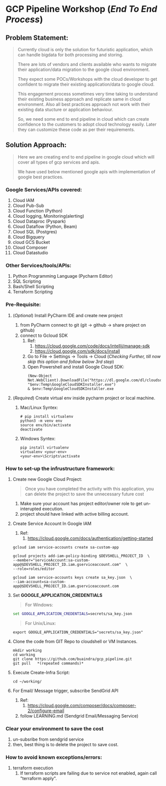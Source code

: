 # GCP Pipeline Workshop (*End To End Process*)

## Problem Statement:
> Currently cloud is only the solution for futuristic application, which can handle bigdata for both processing and storing.
> 
> There are lots of vendors and clients available who wants to migrate their application/data migration to the google cloud environment.
> 
> They expect some POCs/Workshops with the cloud developer to get confident to migrate their existing application/data to google cloud. 
> 
> This engagement process sometimes very time taking to understand their existing business approach and replicate same in cloud environment. 
> Also all best practices approach not work with their existing data stucture or application behaviour. 
> 
> So, we need some end to end pipeline in cloud which can create confidence to the customers to adopt cloud technology easily. Later they can customize 
> these code as per their requirements.
>

## Solution Approach:
> Here we are creating end to end pipeline in google cloud which will cover all types of gcp services and 
> apis.
>
> We have used below mentioned google apis with implementation of google best practices.
> 


### Google Services/APIs covered:
1. Cloud IAM
1. Cloud Pub-Sub
2. Cloud Function (Python)
3. Cloud logging, Monitoring(alerting)
4. Cloud Dataproc (Pyspark)
5. Cloud Dataflow (Python, Beam)
6. Cloud SQL (Postgres)  
6. Cloud Bigquery
7. cloud GCS Bucket
7. Cloud Composer
8. Cloud Datastudio

### Other Services/tools/APIs:
1. Python Programming Language (Pycharm Editor)
2. SQL Scripting
3. Bash/Shell Scripting
4. Terraform Scripting

### Pre-Requisite:
1. (*Optional*) Install PyCharm IDE and create new project
   1. from PyCharm connect to git (git -> github -> share project on github)
   2. connect to Gcloud SDK
      1. Ref:
         1. https://cloud.google.com/code/docs/intellij/manage-sdk
         2. https://cloud.google.com/sdk/docs/install
      2. Go to File -> Settings -> Tools -> Cloud (*Checking Further, till now skip this option and follow below 3rd step*) 
      3. Open Powershell and install Google Cloud SDK:
         ```shell
         (New-Object Net.WebClient).DownloadFile("https://dl.google.com/dl/cloudsdk/channels/rapid/GoogleCloudSDKInstaller.exe", "$env:Temp\GoogleCloudSDKInstaller.exe")
         & $env:Temp\GoogleCloudSDKInstaller.exe
         ```

2. (*Required*) Create virtual env inside pycharm project or local machine.
   1. Mac/Linux Syntex:
      ```shell
      # pip install virtualenv
      python3 -m venv env
      source env/bin/activate
      deactivate
      ```
   2. Windows Syntex:
      ```shell
      pip install virtualenv
      virtualenv <your-env>
      <your-env>\Scripts\activate
      ```   

### How to set-up the infrustructure framework:
1. Create new Google Cloud Project:
   > Once you have completed the activity with this application, you can delete the project 
   > to save the unnecessary future cost
   >
   1. Make sure your account has project editor/owner role to get un-interupted execution.
   2. project should have linked with active billing account.
 
2. Create Service Account In Google IAM
   1. Ref:
      1. https://cloud.google.com/docs/authentication/getting-started
   ```shell
   gcloud iam service-accounts create sa-custom-app
   
   gcloud projects add-iam-policy-binding $DEVSHELL_PROJECT_ID  \
   --member="serviceAccount:sa-custom-app@$DEVSHELL_PROJECT_ID.iam.gserviceaccount.com"  \
   --role=roles/editor
  
   gcloud iam service-accounts keys create sa_key.json  \
   --iam-account=sa-custom-app@$DEVSHELL_PROJECT_ID.iam.gserviceaccount.com
   ```
   
3. Set **GOOGLE_APPLICATION_CREDENTIALS**
   > For Windows:
   > 
   ```cmd
   set GOOGLE_APPLICATION_CREDENTIALS=secrets/sa_key.json
   ```
   > For Unix/Linux:
   > 
   ```shell
   export GOOGLE_APPLICATION_CREDENTIALS="secrets/sa_key.json"
   ```
   

2. Clone the code from GIT Repo to cloudshell or VM Instances.
   ```shell
   mkdir working
   cd working
   git clone https://github.com/buaindra/gcp_pipeline.git
   git pull   *(repeated commands)*
   ```

3. Execute Create-Infra Script:
   ```shell
   cd ~/working/
   ```


4. For Email/ Message trigger, subscribe SendGrid API
   1. Ref:
      1. https://cloud.google.com/composer/docs/composer-2/configure-email
   2. follow LEARNING.md (Sendgrid Email/Messaging Service)
   

### Clear your environment to save the cost
1. un-subsribe from sendgrid service
2. then, best thing is to delete the project to save cost.


### How to avoid known exceptions/errors:
1. terraform execution
   1. If terraform scripts are failing due to service not enabled, again call "terraform apply".
   
   